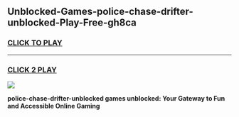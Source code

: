 
## Unblocked-Games-police-chase-drifter-unblocked-Play-Free-gh8ca
<h3>
<a href="https://premium76.site?title=police-chase-drifter-unblocked&ref=17A">CLICK TO PLAY</a></h3>
<hr>

<h3>
<a href="https://premium76.site?title=police-chase-drifter-unblocked&ref=17A">CLICK 2 PLAY</a>
  
</h3>

<a href="https://premium76.site?title=police-chase-drifter-unblocked&ref=17A"><img src="https://clearcache.store/games.png"></a>


**police-chase-drifter-unblocked games unblocked: Your Gateway to Fun and Accessible Online Gaming**
